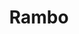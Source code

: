 ---
layout: video
series: Angry Video Game Nerd
season: 2
episode: 41
title: "Rambo"
permalink: /avgn/episode-41
video_id: ttd_HcgaoXQ
alt_video_id: sM28zVrk8tw
drive_id: 16c55lqKyBnTuDk7OcB9nz71Y86zEVztQ
release_date: 2008-01-22
mike_notes:
toggle: off
title-cards:
  - episode-41.png
---